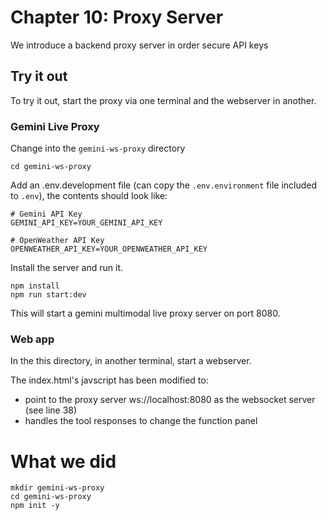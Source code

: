 # Chapter 10: Proxy Server


We introduce a backend proxy server in order secure API keys 


## Try it out

To try it out, start the proxy via one terminal and the webserver in another.

### Gemini Live Proxy

Change into the `gemini-ws-proxy` directory

```
cd gemini-ws-proxy
```

Add an .env.development file (can copy the `.env.environment` file included to `.env`), the contents should look like:

```
# Gemini API Key
GEMINI_API_KEY=YOUR_GEMINI_API_KEY

# OpenWeather API Key
OPENWEATHER_API_KEY=YOUR_OPENWEATHER_API_KEY
```

Install the server and run it.

```
npm install
npm run start:dev
```

This will start a gemini multimodal live proxy server on port 8080.

### Web app

In the this directory, in another terminal, start a webserver.

The index.html's javscript has been modified to:
* point to the proxy server ws://localhost:8080 as the websocket server (see line 38)
* handles the tool responses to change the function panel



# What we did
```
mkdir gemini-ws-proxy
cd gemini-ws-proxy
npm init -y
```

